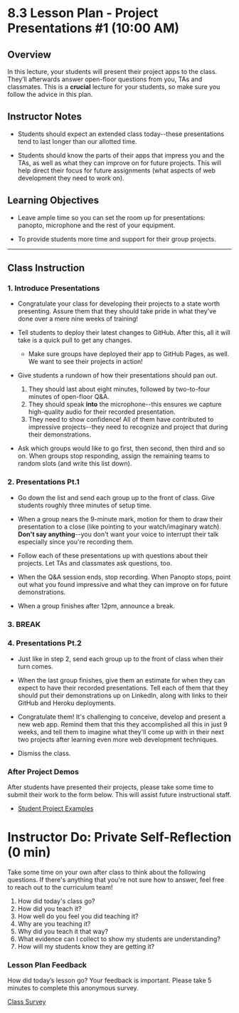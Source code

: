 # 8.3 Lesson Plan - Project Presentations #1 (10:00 AM)

## Overview 

In this lecture, your students will present their project apps to the class. They’ll afterwards answer open-floor questions from you, TAs and classmates. This is a **crucial** lecture for your students, so make sure you follow the advice in this plan. 

## Instructor Notes

* Students should expect an extended class today--these presentations tend to last longer than our allotted time. 

* Students should know the parts of their apps that impress you and the TAs, as well as what they can improve on for future projects. This will help direct their focus for future assignments (what aspects of web development they need to work on).

## Learning Objectives

* Leave ample time so you can set the room up for presentations: panopto, microphone and the rest of your equipment.

* To provide students more time and support for their group projects.

- - - 

## Class Instruction

### 1. Introduce Presentations

* Congratulate your class for developing their projects to a state worth presenting. Assure them that they should take pride in what they've done over a mere nine weeks of training!

* Tell students to deploy their latest changes to GitHub. After this, all it will take is a quick pull to get any changes.

  * Make sure groups have deployed their app to GitHub Pages, as well. We want to see their projects in action!

* Give students a rundown of how their presentations should pan out.

  1. They should last about eight minutes, followed by two-to-four minutes of open-floor Q&A.
  2. They should speak **into** the microphone--this ensures we capture high-quality audio for their recorded presentation.
  3. They need to show confidence! All of them have contributed to impressive projects--they need to recognize and project that during their demonstrations.

* Ask which groups would like to go first, then second, then third and so on. When groups stop responding, assign the remaining teams to random slots (and write this list down).

### 2. Presentations Pt.1

* Go down the list and send each group up to the front of class. Give students roughly three minutes of setup time.

* When a group nears the 9-minute mark, motion for them to draw their presentation to a close (like pointing to your watch/imaginary watch). **Don't say anything**--you don't want your voice to interrupt their talk especially since you're recording them.

* Follow each of these presentations up with questions about their projects. Let TAs and classmates ask questions, too.

* When the Q&A session ends, stop recording. When Panopto stops, point out what you found impressive and what they can improve on for future demonstrations.

* When a group finishes after 12pm, announce a break.

### 3. BREAK

### 4. Presentations Pt.2

* Just like in step 2, send each group up to the front of class when their turn comes. 

* When the last group finishes, give them an estimate for when they can expect to have their recorded presentations. Tell each of them that they should put their demonstrations up on LinkedIn, along with links to their GitHub and Heroku deployments.

* Congratulate them! It's challenging to conceive, develop and present a new web app. Remind them that this they accomplished all this in just 9 weeks, and tell them to imagine what they'll come up with in their next two projects after learning even more web development techniques.

* Dismiss the class.

### After Project Demos

After students have presented their projects, please take some time to submit their work to the form below. This will assist future instructional staff. 

* [Student Project Examples](https://goo.gl/forms/d82FCYMGeRcrxruQ2)

# Instructor Do: Private Self-Reflection (0 min)

Take some time on your own after class to think about the following questions. If there's anything that you're not sure how to answer, feel free to reach out to the curriculum team!

1. How did today's class go?
2. How did you teach it?
3. How well do you feel you did teaching it?
4. Why are you teaching it?
5. Why did you teach it that way?
6. What evidence can I collect to show my students are understanding?
7. How will my students know they are getting it?

### Lesson Plan Feedback

How did today’s lesson go? Your feedback is important. Please take 5 minutes to complete this anonymous survey.

[Class Survey](https://forms.gle/nYLbt6NZUNJMJ1h38)
